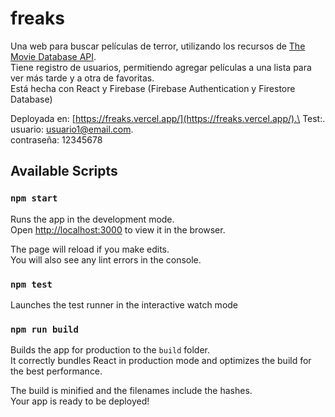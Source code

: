 # freaks

Una web para buscar películas de terror, utilizando los recursos de [The Movie Database API](https://www.themoviedb.org/).\
Tiene registro de usuarios, permitiendo agregar películas a una lista para ver más tarde y a otra de favoritas.\
Está hecha con React y Firebase (Firebase Authentication y Firestore Database)

Deployada en: [https://freaks.vercel.app/](https://freaks.vercel.app/).\
Test:.\
usuario: usuario1@email.com.\
contraseña: 12345678



## Available Scripts

### `npm start`

Runs the app in the development mode.\
Open [http://localhost:3000](http://localhost:3000) to view it in the browser.

The page will reload if you make edits.\
You will also see any lint errors in the console.

### `npm test`

Launches the test runner in the interactive watch mode

### `npm run build`

Builds the app for production to the `build` folder.\
It correctly bundles React in production mode and optimizes the build for the best performance.

The build is minified and the filenames include the hashes.\
Your app is ready to be deployed!


